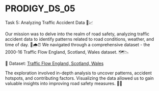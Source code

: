 # PRODIGY_DS_05

Task 5: Analyzing Traffic Accident Data 🚦📈

Our mission was to delve into the realm of road safety, analyzing traffic accident data to identify patterns related to road conditions, weather, and time of day. 🚗🌧️⏰ We navigated through a comprehensive dataset - the 2000-16 Traffic Flow England, Scotland, Wales dataset. 🗺️📉

🔗 Dataset: [Traffic Flow England, Scotland, Wales](https://www.kaggle.com/datasets/daveianhickey/2000-16-traffic-flow-england-scotland-wales)

The exploration involved in-depth analysis to uncover patterns, accident hotspots, and contributing factors. Visualizing the data allowed us to gain valuable insights into improving road safety measures. 🧐🚨

